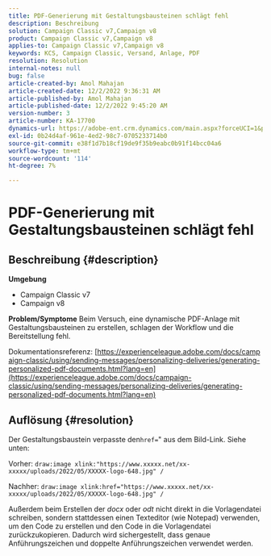 ```yaml
---
title: PDF-Generierung mit Gestaltungsbausteinen schlägt fehl
description: Beschreibung
solution: Campaign Classic v7,Campaign v8
product: Campaign Classic v7,Campaign v8
applies-to: Campaign Classic v7,Campaign v8
keywords: KCS, Campaign Classic, Versand, Anlage, PDF
resolution: Resolution
internal-notes: null
bug: false
article-created-by: Amol Mahajan
article-created-date: 12/2/2022 9:36:31 AM
article-published-by: Amol Mahajan
article-published-date: 12/2/2022 9:45:20 AM
version-number: 3
article-number: KA-17700
dynamics-url: https://adobe-ent.crm.dynamics.com/main.aspx?forceUCI=1&pagetype=entityrecord&etn=knowledgearticle&id=824a27cc-2472-ed11-9561-6045bd006b4b
exl-id: 0b24d4af-961e-4ed2-98c7-0705233714b0
source-git-commit: e38f1d7b18cf19de9f35b9eabc0b91f14bcc04a6
workflow-type: tm+mt
source-wordcount: '114'
ht-degree: 7%

---
```


# PDF-Generierung mit Gestaltungsbausteinen schlägt fehl

## Beschreibung {#description}

<b>Umgebung</b>
- Campaign Classic v7
- Campaign v8



<b>Problem/Symptome</b>
Beim Versuch, eine dynamische PDF-Anlage mit Gestaltungsbausteinen zu erstellen, schlagen der Workflow und die Bereitstellung fehl.

Dokumentationsreferenz: [https://experienceleague.adobe.com/docs/campaign-classic/using/sending-messages/personalizing-deliveries/generating-personalized-pdf-documents.html?lang=en](https://experienceleague.adobe.com/docs/campaign-classic/using/sending-messages/personalizing-deliveries/generating-personalized-pdf-documents.html?lang=en)


## Auflösung {#resolution}


Der Gestaltungsbaustein verpasste den`href=`&quot; aus dem Bild-Link. Siehe unten:

Vorher:
`draw:image xlink:"https://www.xxxxx.net/xx-xxxxx/uploads/2022/05/XXXXX-logo-648.jpg" /`

Nachher:
`draw:image xlink:href="https://www.xxxxx.net/xx-xxxxx/uploads/2022/05/XXXXX-logo-648.jpg" /`

Außerdem beim Erstellen der *docx* oder *odt* nicht direkt in die Vorlagendatei schreiben, sondern stattdessen einen Texteditor (wie Notepad) verwenden, um den Code zu erstellen und den Code in die Vorlagendatei zurückzukopieren. Dadurch wird sichergestellt, dass genaue Anführungszeichen und doppelte Anführungszeichen verwendet werden.
